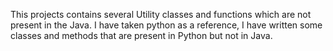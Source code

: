 This projects contains several Utility classes and functions which are not present in the Java. I have taken python as a reference, I have written some classes and methods that are present in Python but not in Java. 
